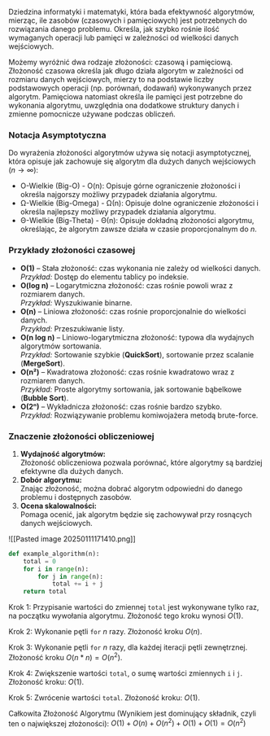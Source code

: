 Dziedzina informatyki i matematyki, która bada efektywność algorytmów, mierząc, ile zasobów (czasowych i pamięciowych) jest potrzebnych do rozwiązania danego problemu. Określa, jak szybko rośnie ilość wymaganych operacji lub pamięci w zależności od wielkości danych wejściowych.

Możemy wyróżnić dwa rodzaje złożoności: czasową i pamięciową. Złożoność czasowa określa jak długo działa algorytm w zależności od rozmiaru danych wejściowych, mierzy to na podstawie liczby podstawowych operacji (np. porównań, dodawań) wykonywanych przez algorytm. Pamięciowa natomiast określa ile pamięci jest potrzebne do wykonania algorytmu, uwzględnia ona dodatkowe struktury danych i zmienne pomocnicze używane podczas obliczeń.

### Notacja Asymptotyczna
Do wyrażenia złożoności algorytmów używa się notacji asymptotycznej, która opisuje jak zachowuje się algorytm dla dużych danych wejściowych ($n \to \infty$):
- O-Wielkie (Big-O) - O(n): Opisuje górne ograniczenie złożoności i określa najgorszy możliwy przypadek działania algorytmu.
-  Ω-Wielkie (Big-Omega) - Ω(n): Opisuje dolne ograniczenie złożoności i określa najlepszy możliwy przypadek działania algorytmu.
-  Θ-Wielkie (Big-Theta) - Θ(n): Opisuje dokładną złożoności algorytmu, określając, że algorytm zawsze działa w czasie proporcjonalnym do $n$.

### **Przykłady złożoności czasowej**
- **O(1)** – Stała złożoność: czas wykonania nie zależy od wielkości danych.  
    _Przykład:_ Dostęp do elementu tablicy po indeksie.
- **O(log n)** – Logarytmiczna złożoność: czas rośnie powoli wraz z rozmiarem danych.  
    _Przykład:_ Wyszukiwanie binarne.
- **O(n)** – Liniowa złożoność: czas rośnie proporcjonalnie do wielkości danych.  
    _Przykład:_ Przeszukiwanie listy.
- **O(n log n)** – Liniowo-logarytmiczna złożoność: typowa dla wydajnych algorytmów sortowania.  
    _Przykład:_ Sortowanie szybkie (**QuickSort**), sortowanie przez scalanie (**MergeSort**).
- **O(n²)** – Kwadratowa złożoność: czas rośnie kwadratowo wraz z rozmiarem danych.  
    _Przykład:_ Proste algorytmy sortowania, jak sortowanie bąbelkowe (**Bubble Sort**).
- **O(2ⁿ)** – Wykładnicza złożoność: czas rośnie bardzo szybko.  
    _Przykład:_ Rozwiązywanie problemu komiwojażera metodą brute-force.

### **Znaczenie złożoności obliczeniowej**
1. **Wydajność algorytmów:**  
    Złożoność obliczeniowa pozwala porównać, które algorytmy są bardziej efektywne dla dużych danych.
2. **Dobór algorytmu:**  
    Znając złożoność, można dobrać algorytm odpowiedni do danego problemu i dostępnych zasobów.
3. **Ocena skalowalności:**  
    Pomaga ocenić, jak algorytm będzie się zachowywał przy rosnących danych wejściowych.

![[Pasted image 20250111171410.png]]

```python
def example_algorithm(n):
    total = 0                      
    for i in range(n):             
        for j in range(n):         
            total += i + j         
    return total                   
```

Krok 1: Przypisanie wartości do zmiennej `total` jest wykonywane tylko raz, na początku wywołania algorytmu. Złożoność tego kroku wynosi $O(1)$.

Krok 2: Wykonanie pętli `for` $n$ razy. Złożoność kroku $O(n)$.

Krok 3: Wykonanie pętli `for` $n$ razy, dla każdej iteracji pętli zewnętrznej. Złożoność kroku $O(n*n) = O(n^2)$.

Krok 4: Zwiększenie wartości `total`, o sumę wartości zmiennych `i` i `j`. 
Złożoność kroku: $O(1)$.

Krok 5: Zwrócenie wartości `total`. Złożoność kroku: $O(1)$.

Całkowita Złożoność Algorytmu (Wynikiem jest dominujący składnik, czyli ten o największej złożoności): $O(1) + O(n) + O(n^2) + O(1) + O(1) = O(n^2)$
